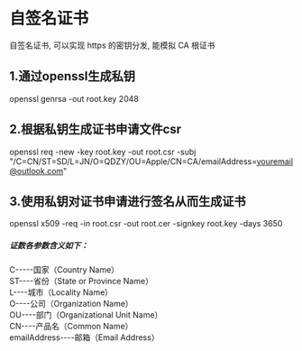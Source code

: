 # 自签名证书
自签名证书, 可以实现 https 的密钥分发, 能模拟 CA 根证书

## 1.通过openssl生成私钥
openssl genrsa -out root.key 2048
## 2.根据私钥生成证书申请文件csr
openssl req -new -key root.key -out root.csr -subj "/C=CN/ST=SD/L=JN/O=QDZY/OU=Apple/CN=CA/emailAddress=youremail@outlook.com"
## 3.使用私钥对证书申请进行签名从而生成证书
openssl x509 -req -in root.csr -out root.cer -signkey root.key -days 3650


##### 证数各参数含义如下：
C-----国家（Country Name） </br>
ST----省份（State or Province Name）  </br>
L----城市（Locality Name）  </br>
O----公司（Organization Name）  </br>
OU----部门（Organizational Unit Name）  </br>
CN----产品名（Common Name）  </br>
emailAddress----邮箱（Email Address） </br>
